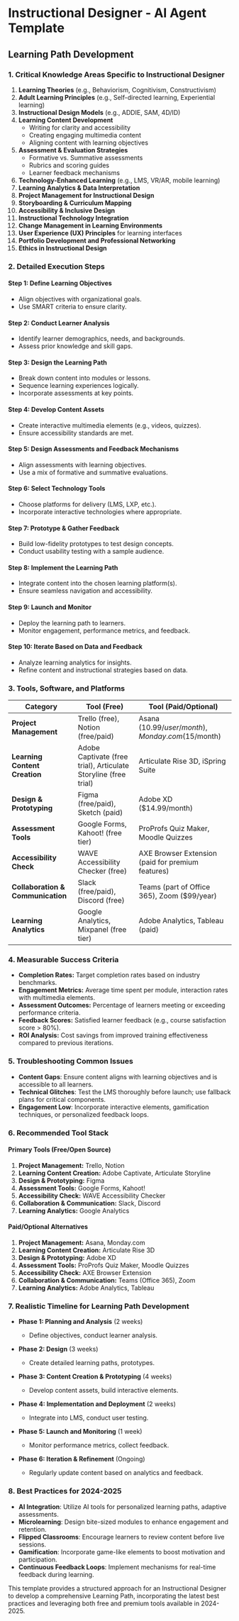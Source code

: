 # Instructional Designer - AI Agent Template

## Learning Path Development

### 1. Critical Knowledge Areas Specific to Instructional Designer

1. **Learning Theories** (e.g., Behaviorism, Cognitivism, Constructivism)
2. **Adult Learning Principles** (e.g., Self-directed learning, Experiential learning)
3. **Instructional Design Models** (e.g., ADDIE, SAM, 4D/ID)
4. **Learning Content Development**
   - Writing for clarity and accessibility
   - Creating engaging multimedia content
   - Aligning content with learning objectives
5. **Assessment & Evaluation Strategies**
   - Formative vs. Summative assessments
   - Rubrics and scoring guides
   - Learner feedback mechanisms
6. **Technology-Enhanced Learning** (e.g., LMS, VR/AR, mobile learning)
7. **Learning Analytics & Data Interpretation**
8. **Project Management for Instructional Design**
9. **Storyboarding & Curriculum Mapping**
10. **Accessibility & Inclusive Design**
11. **Instructional Technology Integration**
12. **Change Management in Learning Environments**
13. **User Experience (UX) Principles** for learning interfaces
14. **Portfolio Development and Professional Networking**
15. **Ethics in Instructional Design**

### 2. Detailed Execution Steps

#### Step 1: Define Learning Objectives
- Align objectives with organizational goals.
- Use SMART criteria to ensure clarity.

#### Step 2: Conduct Learner Analysis
- Identify learner demographics, needs, and backgrounds.
- Assess prior knowledge and skill gaps.

#### Step 3: Design the Learning Path
- Break down content into modules or lessons.
- Sequence learning experiences logically.
- Incorporate assessments at key points.

#### Step 4: Develop Content Assets
- Create interactive multimedia elements (e.g., videos, quizzes).
- Ensure accessibility standards are met.

#### Step 5: Design Assessments and Feedback Mechanisms
- Align assessments with learning objectives.
- Use a mix of formative and summative evaluations.

#### Step 6: Select Technology Tools
- Choose platforms for delivery (LMS, LXP, etc.).
- Incorporate interactive technologies where appropriate.

#### Step 7: Prototype & Gather Feedback
- Build low-fidelity prototypes to test design concepts.
- Conduct usability testing with a sample audience.

#### Step 8: Implement the Learning Path
- Integrate content into the chosen learning platform(s).
- Ensure seamless navigation and accessibility.

#### Step 9: Launch and Monitor
- Deploy the learning path to learners.
- Monitor engagement, performance metrics, and feedback.

#### Step 10: Iterate Based on Data and Feedback
- Analyze learning analytics for insights.
- Refine content and instructional strategies based on data.

### 3. Tools, Software, and Platforms

| Category          | Tool (Free)                                                                                   | Tool (Paid/Optional)                                                                                              |
|-------------------|-----------------------------------------------------------------------------------------------|--------------------------------------------------------------------------------------------------------------------|
| **Project Management** | Trello (free), Notion (free/paid)                                                           | Asana ($10.99/user/month), Monday.com ($15/month)                                                                   |
| **Learning Content Creation** | Adobe Captivate (free trial), Articulate Storyline (free trial)                           | Articulate Rise 3D, iSpring Suite                                                                                   |
| **Design & Prototyping**   | Figma (free/paid), Sketch (paid)                                                         | Adobe XD ($14.99/month)                                                                                               |
| **Assessment Tools**       | Google Forms, Kahoot! (free tier)                                                        | ProProfs Quiz Maker, Moodle Quizzes                                                                                 |
| **Accessibility Check**    | WAVE Accessibility Checker (free)                                                       | AXE Browser Extension (paid for premium features)                                                                  |
| **Collaboration & Communication** | Slack (free/paid), Discord (free)                                                      | Teams (part of Office 365), Zoom ($99/year)                                                                          |
| **Learning Analytics**     | Google Analytics, Mixpanel (free tier)                                                    | Adobe Analytics, Tableau (paid)                                                                                      |

### 4. Measurable Success Criteria

- **Completion Rates:** Target completion rates based on industry benchmarks.
- **Engagement Metrics:** Average time spent per module, interaction rates with multimedia elements.
- **Assessment Outcomes:** Percentage of learners meeting or exceeding performance criteria.
- **Feedback Scores:** Satisfied learner feedback (e.g., course satisfaction score > 80%).
- **ROI Analysis:** Cost savings from improved training effectiveness compared to previous iterations.

### 5. Troubleshooting Common Issues

- **Content Gaps**: Ensure content aligns with learning objectives and is accessible to all learners.
- **Technical Glitches**: Test the LMS thoroughly before launch; use fallback plans for critical components.
- **Engagement Low**: Incorporate interactive elements, gamification techniques, or personalized feedback loops.

### 6. Recommended Tool Stack

#### Primary Tools (Free/Open Source)

1. **Project Management:** Trello, Notion
2. **Learning Content Creation:** Adobe Captivate, Articulate Storyline
3. **Design & Prototyping:** Figma
4. **Assessment Tools:** Google Forms, Kahoot!
5. **Accessibility Check:** WAVE Accessibility Checker
6. **Collaboration & Communication:** Slack, Discord
7. **Learning Analytics:** Google Analytics

#### Paid/Optional Alternatives

1. **Project Management:** Asana, Monday.com
2. **Learning Content Creation:** Articulate Rise 3D
3. **Design & Prototyping:** Adobe XD
4. **Assessment Tools:** ProProfs Quiz Maker, Moodle Quizzes
5. **Accessibility Check:** AXE Browser Extension
6. **Collaboration & Communication:** Teams (Office 365), Zoom
7. **Learning Analytics:** Adobe Analytics, Tableau

### 7. Realistic Timeline for Learning Path Development

- **Phase 1: Planning and Analysis** (2 weeks)
  - Define objectives, conduct learner analysis.
  
- **Phase 2: Design** (3 weeks)
  - Create detailed learning paths, prototypes.

- **Phase 3: Content Creation & Prototyping** (4 weeks)
  - Develop content assets, build interactive elements.

- **Phase 4: Implementation and Deployment** (2 weeks)
  - Integrate into LMS, conduct user testing.

- **Phase 5: Launch and Monitoring** (1 week)
  - Monitor performance metrics, collect feedback.

- **Phase 6: Iteration & Refinement** (Ongoing)
  - Regularly update content based on analytics and feedback.

### 8. Best Practices for 2024-2025

- **AI Integration**: Utilize AI tools for personalized learning paths, adaptive assessments.
- **Microlearning**: Design bite-sized modules to enhance engagement and retention.
- **Flipped Classrooms**: Encourage learners to review content before live sessions.
- **Gamification**: Incorporate game-like elements to boost motivation and participation.
- **Continuous Feedback Loops**: Implement mechanisms for real-time feedback during learning.

This template provides a structured approach for an Instructional Designer to develop a comprehensive Learning Path, incorporating the latest best practices and leveraging both free and premium tools available in 2024-2025.

